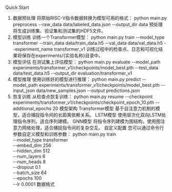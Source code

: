 Quick Start
1. 数据预处理
将原始RISC-V指令数据转换为模型可用的格式：
python main.py preprocess --raw_data data/labeled_data.json --output_dir data
预处理将生成训练集、验证集和测试集的HDF5文件。
2. 模型训练
训练一个Transformer模型：
python main.py train --model_type transformer --train_data data/train_data.h5 --val_data data/val_data.h5 --experiment_name transformer_v1
训练过程中的检查点、日志和可视化结果将保存在experiments/{实验名称}目录中。
3. 模型评估
在测试集上评估模型：
python main.py evaluate --model_path experiments/transformer_v1/checkpoints/model_best.pth --test_data data/test_data.h5 --output_dir evaluation/transformer_v1
4. 模型推理
使用训练好的模型进行推理：
python main.py predict --model_path experiments/transformer_v1/checkpoints/model_best.pth --input_json data/new_samples.json --output predictions.json
5. 恢复训练
从检查点恢复训练：
python main.py resume --checkpoint experiments/transformer_v1/checkpoints/checkpoint_epoch_10.pth --additional_epochs 20
模型架构
Transformer模型
基于自注意力机制的模型，适合捕捉指令间的长距离依赖关系。
LSTM模型
使用层次化双向LSTM处理指令序列，适合序列建模。
GNN模型
将指令序列建模为图结构，使用图注意力网络处理，适合捕捉指令间的复杂交互。
自定义配置
您可以通过命令行参数自定义模型和训练参数：
python main.py train \
  --model_type transformer \
  --embed_dim 256 \
  --hidden_dim 512 \
  --num_layers 6 \
  --num_heads 8 \
  --dropout 0.1 \
  --batch_size 64 \
  --epochs 100 \
  --lr 0.0001
数据格式
